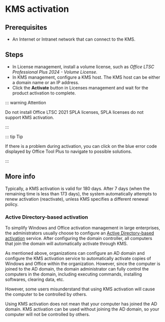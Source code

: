 # KMS activation

## Prerequisites

- An Internet or Intranet network that can connect to the KMS.

## Steps

- In License management, install a volume license, such as *Office LTSC Professional Plus 2024 - Volume License*.
- In KMS management, configure a KMS host. The KMS host can be either a domain name or an IP address.
- Click the **Activate** button in Licenses management and wait for the product activation to complete.

::: warning Attention

Do not install Office LTSC 2021 SPLA licenses, SPLA licenses do not support KMS activation.

:::

::: tip Tip

If there is a problem during activation, you can click on the blue error code displayed by Office Tool Plus to navigate to possible solutions.

:::

## More info

Typically, a KMS activation is valid for 180 days. After 7 days (when the remaining time is less than 173 days), the system automatically attempts to renew activation (reactivate), unless KMS specifies a different renewal policy.

### Active Directory-based activation

To simplify Windows and Office activation management in large enterprises, the administrators usually choose to configure an [Active Directory-based activation](https://learn.microsoft.com/en-us/windows/deployment/volume-activation/activate-using-active-directory-based-activation-client) service. After configuring the domain controller, all computers that join the domain will automatically activate through KMS.

As mentioned above, organizations can configure an AD domain and configure the KMS activation service to automatically activate copies of Windows and Office within the organization. However, since the computer is joined to the AD domain, the domain administrator can fully control the computers in the domain, including executing commands, installing softwares, clearing data, etc.

However, some users misunderstand that using KMS activation will cause the computer to be controlled by others.

Using KMS activation does not mean that your computer has joined the AD domain. KMS activation can be used without joining the AD domain, so your computer will not be controlled by others.
